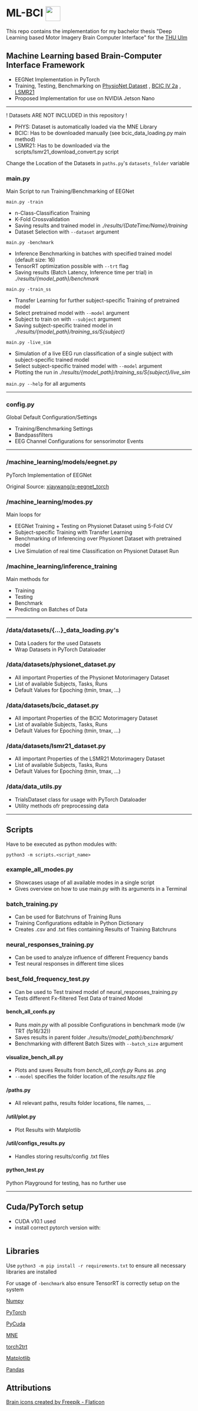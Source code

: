 # ML-BCI <img src="./ml-bci-logo.png" width="40" style="vertical-align:middle" >
This repo contains the implementation for my bachelor thesis "Deep Learning based Motor Imagery Brain Computer Interface" for the [THU Ulm](https://studium.hs-ulm.de/en)

## Machine Learning based Brain-Computer Interface Framework

* EEGNet Implementation in PyTorch
* Training, Testing, Benchmarking on [PhysioNet Dataset](https://physionet.org/content/eegmmidb/1.0.0/)
  , [BCIC IV 2a](http://www.bbci.de/competition/iv/#dataset2a)
  , [LSMR21](https://figshare.com/articles/dataset/Human_EEG_Dataset_for_Brain-Computer_Interface_and_Meditation/13123148)
* Proposed Implementation for use on NVIDIA Jetson Nano

___

! Datasets ARE NOT INCLUDED in this repository !

- PHYS: Dataset is automatically loaded via the MNE Library
- BCIC: Has to be downloaded manually (see bcic_data_loading.py main method)
- LSMR21: Has to be downloaded via the scripts/lsmr21_download_convert.py script

Change the Location of the Datasets in `paths.py`'s `datasets_folder` variable

### main.py

Main Script to run Training/Benchmarking of EEGNet

`main.py -train`

* n-Class-Classification Training
* K-Fold Crossvalidation
* Saving results and trained model in _./results/{DateTime/Name}/training_
* Dataset Selection with `--dataset` argument

`main.py -benchmark`

* Inference Benchmarking in batches with specified trained model (default size: 16)
* TensorRT optimization possible with `--trt` flag
* Saving results (Batch Latency, Inference time per trial) in _./results/{model_path}/benchmark_

`main.py -train_ss`

* Transfer Learning for further subject-specific Training of pretrained model
* Select pretrained model with `--model` argument
* Subject to train on with `--subject` argument
* Saving subject-specific trained model in _./results/{model_path}/training_ss/S{subject}_

`main.py -live_sim`

* Simulation of a live EEG run classification of a single subject with subject-specific trained model
* Select subject-specific trained model with `--model` argument
* Plotting the run in _./results/{model_path}/training_ss/S{subject}/live_sim_

`main.py --help` for all arguments

___

### config.py

Global Default Configuration/Settings

* Training/Benchmarking Settings
* Bandpassfilters
* EEG Channel Configurations for sensorimotor Events

___

### /machine_learning/models/eegnet.py

PyTorch Implementation of EEGNet

Original Source:
[xiaywang/q-eegnet_torch](https://github.com/xiaywang/q-eegnet_torch/blob/0f467e7f0d9e56d606d8f957773067bc89c2b42c/eegnet.py)

### /machine_learning/modes.py

Main loops for

* EEGNet Training + Testing on Physionet Dataset using 5-Fold CV
* Subject-specific Training with Transfer Learning
* Benchmarking of Inferencing over Physionet Dataset with pretrained model
* Live Simulation of real time Classification on Physionet Dataset Run

### /machine_learning/inference_training

Main methods for

* Training
* Testing
* Benchmark
* Predicting on Batches of Data

___

### /data/datasets/{...}_data_loading.py's

* Data Loaders for the used Datasets
* Wrap Datasets in PyTorch Dataloader

### /data/datasets/physionet_dataset.py

* All important Properties of the Physionet Motorimagery Dataset
* List of available Subjects, Tasks, Runs
* Default Values for Epoching (tmin, tmax, ...)

### /data/datasets/bcic_dataset.py

* All important Properties of the BCIC Motorimagery Dataset
* List of available Subjects, Tasks, Runs
* Default Values for Epoching (tmin, tmax, ...)

### /data/datasets/lsmr21_dataset.py

* All important Properties of the LSMR21 Motorimagery Dataset
* List of available Subjects, Tasks, Runs
* Default Values for Epoching (tmin, tmax, ...)

### /data/data_utils.py

* TrialsDataset class for usage with PyTorch Dataloader
* Utility methods ofr preprocessing data

___

## Scripts

Have to be executed as python modules with:

```python3 -m scripts.<script_name> ```

### example_all_modes.py

* Showcases usage of all available modes in a single script
* Gives overview on how to use main.py with its arguments in a Terminal

### batch_training.py

* Can be used for Batchruns of Training Runs
* Training Configurations editable in Python Dictionary
* Creates .csv and .txt files containing Results of Training Batchruns

### neural_responses_training.py

* Can be used to analyze influence of different Frequency bands
* Test neural responses in different time slices

### best_fold_frequency_test.py

* Can be used to Test trained model of neural_responses_training.py
* Tests different Fx-filtered Test Data of trained Model

#### bench_all_confs.py

* Runs _main.py_ with all possible Configurations in benchmark mode (/w TRT (fp16/32))
* Saves results in parent folder _./results/{model_path}/benchmark/_
* Benchmarking with different Batch Sizes with `--batch_size` argument

#### visualize_bench_all.py

* Plots and saves Results from _bench_all_confs.py_ Runs as .png
* `--model` specifies the folder location of the _results.npz_ file

#### /paths.py

* All relevant paths, results folder locations, file names, ...

#### /util/plot.py

* Plot Results with Matplotlib

#### /util/configs_results.py

* Handles storing results/config .txt files

#### python_test.py

Python Playground for testing, has no further use

---

## Cuda/PyTorch setup
* CUDA v10.1 used
* install correct pytorch version with:
  ```
  
  ```

## Libraries

Use `python3 -m pip install -r requirements.txt` to ensure all necessary libraries are installed

For usage of `-benchmark` also ensure TensorRT is correctly setup on the system

[Numpy](https://numpy.org/)

[PyTorch](https://pytorch.org/)

[PyCuda](https://documen.tician.de/pycuda/)

[MNE](https://mne.tools/stable/index.html)

[torch2trt](https://github.com/NVIDIA-AI-IOT/torch2trt)

[Matplotlib](https://matplotlib.org/)

[Pandas](https://pandas.pydata.org/)


## Attributions

<a href="https://www.flaticon.com/free-icons/brain" title="brain icons">Brain icons created by Freepik - Flaticon</a>